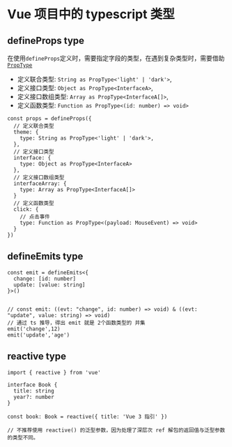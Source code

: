 # Vue 项目中的 typescript 类型

## defineProps type

在使用`defineProps`定义时，需要指定字段的类型，在遇到复杂类型时，需要借助 [`PropType`](https://cn.vuejs.org/guide/typescript/options-api.html#typing-component-props)

- 定义联合类型: `String as PropType<'light' | 'dark'>`,
- 定义接口类型: `Object as PropType<InterfaceA>`,
- 定义接口数组类型: `Array as PropType<InterfaceA[]>`,
- 定义函数类型: `Function as PropType<(id: number) => void>`

```
const props = defineProps({
  // 定义联合类型
  theme: {
    type: String as PropType<'light' | 'dark'>,
  },
  // 定义接口类型
  interface: {
    type: Object as PropType<InterfaceA>
  },
  // 定义接口数组类型
  interfaceArray: {
    type: Array as PropType<InterfaceA[]>
  }
  // 定义函数类型
  click: {
    // 点击事件
    type: Function as PropType<(payload: MouseEvent) => void>
  }
})
```

## defineEmits type

```
const emit = defineEmits<{
  change: [id: number]
  update: [value: string]
}>()


// const emit: ((evt: "change", id: number) => void) & ((evt: "update", value: string) => void)
// 通过 ts 推导，得出 emit 就是 2个函数类型的 并集
emit('change',12)
emit('update','age')
```

## reactive type

```
import { reactive } from 'vue'

interface Book {
  title: string
  year?: number
}

const book: Book = reactive({ title: 'Vue 3 指引' })

// 不推荐使用 reactive() 的泛型参数，因为处理了深层次 ref 解包的返回值与泛型参数的类型不同。
```
